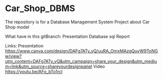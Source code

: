 # Car_Shop_DBMS
The repository is for a Database Management System Project about Car Shop model

What have in this gitBranch:
  Presentation
  Database sql
  Report

Links:
  Presentation
    https://www.canva.com/design/DAFg7ATy_yQ/uuRA_OmxMAzgQuyW9ToNGw/view?utm_content=DAFg7ATy_yQ&utm_campaign=share_your_design&utm_medium=link&utm_source=shareyourdesignpanel
  Video
    https://youtu.be/AFo_bTo1rcI
